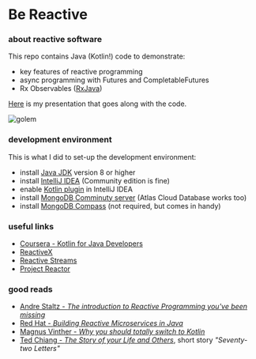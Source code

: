 # Be Reactive
### about reactive software

This repo contains Java (Kotlin!) code to demonstrate:
* key features of reactive programming
* async programming with Futures and CompletableFutures
* Rx Observables ([RxJava](http://reactivex.io/))

[Here](https://slides.com/robbosman/be-reactive#/) is my presentation that goes along with the code.

![golem](https://github.com/RobBosman/BeReactive/master/golem.png)

### development environment
This is what I did to set-up the development environment:
* install [Java JDK](https://www.oracle.com/technetwork/java/javase/downloads/index.html) version 8 or higher
* install [IntelliJ IDEA](https://www.jetbrains.com/idea/) (Community edition is fine)
* enable [Kotlin plugin](https://www.jetbrains.com/help/idea/kotlin.html) in IntelliJ IDEA
* install [MongoDB Comminuty server](https://www.mongodb.com/download-center) (Atlas Cloud Database works too)
* install [MongoDB Compass](https://www.mongodb.com/products/compass) (not required, but comes in handy)

### useful links
* [Coursera - Kotlin for Java Developers](https://www.coursera.org/learn/kotlin-for-java-developers)
* [ReactiveX](http://reactivex.io/)
* [Reactive Streams](http://www.reactive-streams.org/)
* [Project Reactor](https://projectreactor.io/)

### good reads
* [Andre Staltz - _The introduction to Reactive Programming you've been missing_](https://gist.github.com/staltz/868e7e9bc2a7b8c1f754)
* [Red Hat - _Building Reactive Microservices in Java_](https://developers.redhat.com/promotions/building-reactive-microservices-in-java/)
* [Magnus Vinther - _Why you should totally switch to Kotlin_](https://medium.com/@magnus.chatt/why-you-should-totally-switch-to-kotlin-c7bbde9e10d5)
* [Ted Chiang - _The Story of your Life and Others_](https://www.bol.com/nl/p/stories-of-your-life-and-others/9200000038558625/), short story _"Seventy-two Letters"_

